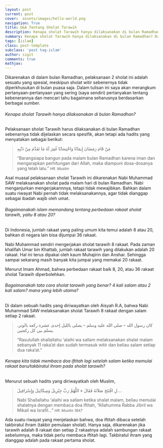 ```yaml
---
layout: post
current: post
cover:  assets/images/hello-world.png
navigation: True
title: Q&A Tentang Sholat Tarawih
description: Kenapa sholat Tarawih hanya dilaksanakan di bulan Ramadhan? Dalam tulisan ini saya akan merangkum pertanyaan yang sering (saya sendiri) pertanyakan tentang sholat tarawih.
summary: Kenapa sholat Tarawih hanya dilaksanakan di bulan Ramadhan? Dalam tulisan ini saya akan merangkum pertanyaan yang sering (saya sendiri) pertanyakan tentang sholat tarawih.
tags: [islam]
class: post-template
subclass: 'post tag-islam'
author: sigit
comments: true
mathjax:
---
```


Dikarenakan di dalam bulan Ramadhan, pelaksanaan 2 sholat ini adalah sesuatu yang spesial, meskipun sholat witir sebenernya tidak diperkhusukan di bulan puasa saja. Dalam tulisan ini saya akan merangkum pertanyaan-pertanyaan yang sering (saya sendiri) pertanyakan tentang kebenerannya dan mencari tahu bagaimana seharusnya berdasarkan berbagai sumber.

###### Kenapa sholat Tarawih hanya dilaksanakan di bulan Ramadhan?

Pelaksanaan sholat Tarawih harus dilaksanakan di bulan Ramadhan sebenarnya tidak dijelaskan secara spesifik, akan tetapi ada hadits yang menyatakan sebagai berikut:

> مَنْ قَامَ رَمَضَانَ إِيمَانًا وَاحْتِسَابًا غُفِرَ لَهُ مَا تَقَدَّمَ مِنْ ذَنْبِهِ
>
> “Barangsiapa bangun pada malam bulan Ramadhan karena iman dan mengarapkan perhitungan dari Allah, maka diampuni dosa-dosanya yang telah lalu.” <cite><small>HR. Muslim</small></cite>

Asal muasal pelaksanaan sholat Tarawih ini dikarenakan Nabi Muhammad SAW melaksanakan sholat pada malam hari di bulan Ramadhan. Nabi menganjurkan mengerjakannnya, tetapi tidak mewajibkan. Bahkan dalam suatu riwayat Nabi pernah tidak melaksanakannya, agar tidak dianggap sebagai ibadah wajib oleh umat.

###### Bagaimanakah islam memandang tentang perbedaan rakaat sholat tarawih, yaitu 8 atau 20?

Di Indonesia, jumlah rakaat yang paling umum kita temui adalah 8 atau 20, bahkan di negara lain bisa dijumpai 36 rakaat.

Nabi Muhammad sendiri mengerjakan sholat tarawih 8 rakaat. Pada zaman khalifah Umar bin Khattab, jumlah rakaat tarawih yang dilakukan adalah 20 rakaat. Hal ini  terus dipakai oleh kaum Muhajirin dan Anshar. Sehingga sampai sekarang masih banyak kita jumpai yang memakai 20 rakaat.

Menurut Imam Ahmad, bahwa perbedaan rakaat baik 8, 20, atau 36 rakaat sholat Tarawih diperbolehkan.

###### Bagaimanakah tata cara sholat tarawih yang benar?  4 kali salam atau 2 kali salam? mana yang lebih utama?

Di dalam sebuah hadits yang diriwayatkan oleh Aisyah R.A, bahwa Nabi Muhammad SAW melaksanakan sholat Tarawih 8 rakaat dengan salam setiap 2 rakaat.

> كان رسول الله  – صلى الله عليه وسلم –  يصلى بالليل إحدى عشرة ركعة بالوتر، يسلم بين كل ركعتين.
>
> “Rasulullah shallallahu ‘alaihi wa sallam melaksanakan shalat malam sebanyak 11 raka’at dan sudah termasuk witir dan beliau salam setiap dua raka’at.”

###### Kenapa kita tidak membaca doa iftitah lagi setelah salam ketika memulai rakaat baru/takbiratul ihram pada sholat tarawih?

Menurut sebuah hadits yang diriwayatkah oleh Muslim,

> لِ افْتَتَحَ صَلاَتَهُ فَقَالَ « اللَّهُمَّ رَبَّ جِبْرِيلَ وَمِيكَائِيلَ وَإِسْرَافِيلَ….
>
> Nabi Shallallahu ‘alaihi wa sallam ketika shalat malam, beliau memulai shalatnya dengan membaca doa iftitah, “Allahumma Rabba Jibril wa Mikail wa Israfil…” <cite><small>HR. Muslim 1847</small></small>

Ada suatu riwayat yang menjelaskan bahwa, doa iftitah dibaca setelah takbiratul ihram (takbir pemulaan sholat). Hanya saja, dikarenakan jika tarawih adalah 8 rakaat dan setiap 2 rakaatnya adalah sambungan rakaat sebelumnya, maka tidak perlu membaca iftitah lagi. Takbiratul ihram yang dianggap adalah pada rakaat pertama sholat.